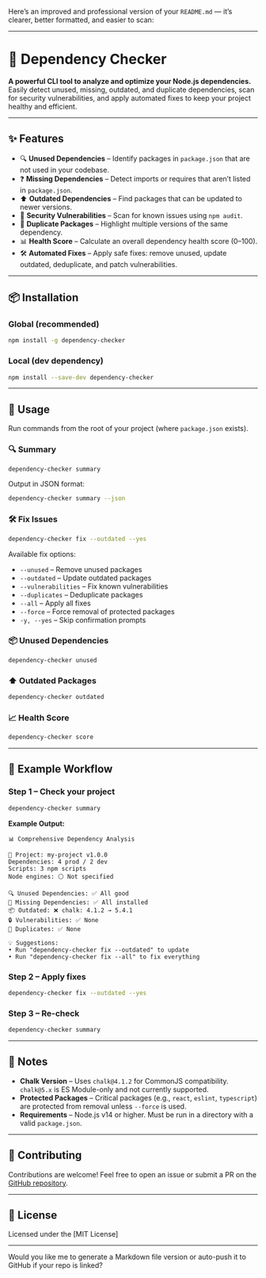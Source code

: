 Here’s an improved and professional version of your `README.md` — it’s clearer, better formatted, and easier to scan:

---

# 🧩 Dependency Checker

**A powerful CLI tool to analyze and optimize your Node.js dependencies.**
Easily detect unused, missing, outdated, and duplicate dependencies, scan for security vulnerabilities, and apply automated fixes to keep your project healthy and efficient.

---

## ✨ Features

* 🔍 **Unused Dependencies** – Identify packages in `package.json` that are not used in your codebase.
* ❓ **Missing Dependencies** – Detect imports or requires that aren’t listed in `package.json`.
* ⬆️ **Outdated Dependencies** – Find packages that can be updated to newer versions.
* 🔐 **Security Vulnerabilities** – Scan for known issues using `npm audit`.
* 🧬 **Duplicate Packages** – Highlight multiple versions of the same dependency.
* 📊 **Health Score** – Calculate an overall dependency health score (0–100).
* 🛠️ **Automated Fixes** – Apply safe fixes: remove unused, update outdated, deduplicate, and patch vulnerabilities.

---

## 📦 Installation

### Global (recommended)

```bash
npm install -g dependency-checker
```

### Local (dev dependency)

```bash
npm install --save-dev dependency-checker
```

---

## 🚀 Usage

Run commands from the root of your project (where `package.json` exists).

### 🔍 Summary

```bash
dependency-checker summary
```

Output in JSON format:

```bash
dependency-checker summary --json
```

### 🛠 Fix Issues

```bash
dependency-checker fix --outdated --yes
```

Available fix options:

* `--unused` – Remove unused packages
* `--outdated` – Update outdated packages
* `--vulnerabilities` – Fix known vulnerabilities
* `--duplicates` – Deduplicate packages
* `--all` – Apply all fixes
* `--force` – Force removal of protected packages
* `-y, --yes` – Skip confirmation prompts

### 📦 Unused Dependencies

```bash
dependency-checker unused
```

### ⬆️ Outdated Packages

```bash
dependency-checker outdated
```

### 📈 Health Score

```bash
dependency-checker score
```

---

## 🧪 Example Workflow

### Step 1 – Check your project

```bash
dependency-checker summary
```

**Example Output:**

```
📊 Comprehensive Dependency Analysis

🚀 Project: my-project v1.0.0
Dependencies: 4 prod / 2 dev
Scripts: 3 npm scripts
Node engines: ⚪ Not specified

🔍 Unused Dependencies: ✅ All good  
🔗 Missing Dependencies: ✅ All installed  
📦 Outdated: ❌ chalk: 4.1.2 → 5.4.1  
🔒 Vulnerabilities: ✅ None  
🔁 Duplicates: ✅ None  

💡 Suggestions:
• Run "dependency-checker fix --outdated" to update
• Run "dependency-checker fix --all" to fix everything
```

### Step 2 – Apply fixes

```bash
dependency-checker fix --outdated --yes
```

### Step 3 – Re-check

```bash
dependency-checker summary
```

---

## 📌 Notes

* **Chalk Version** – Uses `chalk@4.1.2` for CommonJS compatibility. `chalk@5.x` is ES Module-only and not currently supported.
* **Protected Packages** – Critical packages (e.g., `react`, `eslint`, `typescript`) are protected from removal unless `--force` is used.
* **Requirements** – Node.js v14 or higher. Must be run in a directory with a valid `package.json`.

---

## 🤝 Contributing

Contributions are welcome!
Feel free to open an issue or submit a PR on the [GitHub repository](https://github.com/your-username/dependency-checker).

---

## 📄 License

Licensed under the [MIT License] 

---

Would you like me to generate a Markdown file version or auto-push it to GitHub if your repo is linked?
